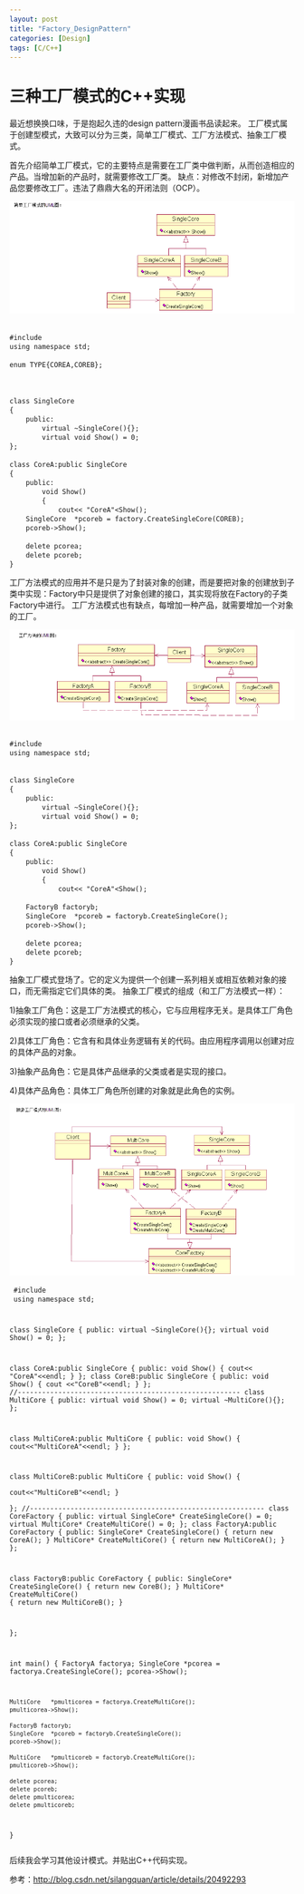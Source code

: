 ```yaml
---
layout: post
title: "Factory_DesignPattern"
categories: [Design]
tags: [C/C++]
---
```

三种工厂模式的C++实现
=======================
最近想换换口味，于是抱起久违的design pattern漫画书品读起来。
工厂模式属于创建型模式，大致可以分为三类，简单工厂模式、工厂方法模式、抽象工厂模式。

首先介绍简单工厂模式，它的主要特点是需要在工厂类中做判断，从而创造相应的产品。当增加新的产品时，就需要修改工厂类。
缺点：对修改不封闭，新增加产品您要修改工厂。违法了鼎鼎大名的开闭法则（OCP）。

![](/assets/pic/SingleFactory.png)

<pre><code>
#include <iostream>
using namespace std;
 
enum TYPE{COREA,COREB};
 
 
 
class SingleCore
{
    public:
        virtual ~SingleCore(){};
        virtual void Show() = 0;
};
 
class CoreA:public SingleCore
{
    public:
        void Show()
        {
            cout<< "CoreA"<<endl;
        }
};
class CoreB:public SingleCore
{
    public:
        void Show()
        {
            cout <<"CoreB"<<endl;
        }
};
 
class SingleFactory
{
    public:
        SingleCore* CreateSingleCore(enum TYPE type)
        {
            if(type==COREA)
                return new CoreA();
            else if(type==COREB)
                return new CoreB();
            else 
                return NULL;
        }
};
 
 
int main()
{
    SingleFactory factory;
    SingleCore  *pcorea = factory.CreateSingleCore(COREA);
    pcorea->Show();
    SingleCore  *pcoreb = factory.CreateSingleCore(COREB);
    pcoreb->Show();
 
    delete pcorea;
    delete pcoreb;
}
</code></pre>

工厂方法模式的应用并不是只是为了封装对象的创建，而是要把对象的创建放到子类中实现：Factory中只是提供了对象创建的接口，其实现将放在Factory的子类Factory中进行。
工厂方法模式也有缺点，每增加一种产品，就需要增加一个对象的工厂。

![](/assets/pic/Factory.png)
<pre><code>
#include <iostream>
using namespace std;
 
 
class SingleCore
{
    public:
        virtual ~SingleCore(){};
        virtual void Show() = 0;
};
 
class CoreA:public SingleCore
{
    public:
        void Show()
        {
            cout<< "CoreA"<<endl;
        }
};
class CoreB:public SingleCore
{
    public:
        void Show()
        {
            cout <<"CoreB"<<endl;
        }
};
 
class SingleFactory
{
    public:
        virtual SingleCore* CreateSingleCore() = 0;
};
class FactoryA:public SingleFactory
{
    public:
        SingleCore* CreateSingleCore()
        {
            return new CoreA;
        }
};
 
class FactoryB:public SingleFactory
{
    public:
        SingleCore* CreateSingleCore()
        {
            return new CoreB;
        }
};
 
 
int main()
{
    FactoryA factorya;
    SingleCore  *pcorea = factorya.CreateSingleCore();
    pcorea->Show();
 
    FactoryB factoryb;
    SingleCore  *pcoreb = factoryb.CreateSingleCore();
    pcoreb->Show();
 
    delete pcorea;
    delete pcoreb;
}
</code></pre>
抽象工厂模式登场了。它的定义为提供一个创建一系列相关或相互依赖对象的接口，而无需指定它们具体的类。
抽象工厂模式的组成（和工厂方法模式一样）：

1)抽象工厂角色：这是工厂方法模式的核心，它与应用程序无关。是具体工厂角色必须实现的接口或者必须继承的父类。

2)具体工厂角色：它含有和具体业务逻辑有关的代码。由应用程序调用以创建对应的具体产品的对象。

3)抽象产品角色：它是具体产品继承的父类或者是实现的接口。

4)具体产品角色：具体工厂角色所创建的对象就是此角色的实例。

![](/assets/pic/AbstractFactory.png)
<code><pre>
#include <iostream>
using namespace std;
 
 
class SingleCore
{
    public:
        virtual ~SingleCore(){};
        virtual void Show() = 0;
};
 
class CoreA:public SingleCore
{
    public:
        void Show()
        {
            cout<< "CoreA"<<endl;
        }
};
class CoreB:public SingleCore
{
    public:
        void Show()
        {
            cout <<"CoreB"<<endl;
        }
};
//-------------------------------------------------------
class MultiCore
{
    public:
        virtual void Show() = 0;
        virtual ~MultiCore(){};
};
 
class MultiCoreA:public MultiCore
{
    public:
        void Show()
        {
            cout<<"MultiCoreA"<<endl;
        }
};
 
class MultiCoreB:public MultiCore
{
    public:
        void Show()
        {   
            cout<<"MultiCoreB"<<endl;
        }   
};
//----------------------------------------------------------
class CoreFactory
{
    public:
        virtual SingleCore* CreateSingleCore() = 0;
        virtual MultiCore* CreateMultiCore() = 0;
};
class FactoryA:public CoreFactory
{
    public:
        SingleCore* CreateSingleCore()
        {
            return new CoreA();
        }
        MultiCore* CreateMultiCore()
        {
            return new MultiCoreA();
        }
};
 
class FactoryB:public CoreFactory
{
    public:
        SingleCore* CreateSingleCore()
        {
            return new CoreB();
        }
        MultiCore* CreateMultiCore()
        {
            return new MultiCoreB();
        }
 
};
 
 
int main()
{
    FactoryA factorya;
    SingleCore  *pcorea = factorya.CreateSingleCore();
    pcorea->Show();
 
    MultiCore   *pmulticorea = factorya.CreateMultiCore();
    pmulticorea->Show();
 
    FactoryB factoryb;
    SingleCore  *pcoreb = factoryb.CreateSingleCore();
    pcoreb->Show();
 
    MultiCore   *pmulticoreb = factoryb.CreateMultiCore();
    pmulticoreb->Show();
 
    delete pcorea;
    delete pcoreb;
    delete pmulticorea;
    delete pmulticoreb;
}
</pre></code>


后续我会学习其他设计模式。并贴出C++代码实现。

参考：http://blog.csdn.net/silangquan/article/details/20492293
